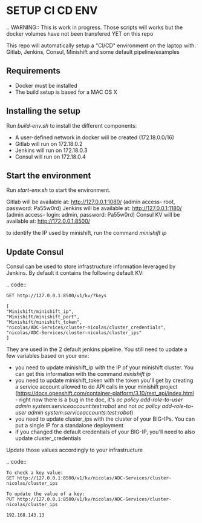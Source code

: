 SETUP CI CD ENV
===============

.. WARNING:: This is work in progress. Those scripts will works but the docker volumes have not been 
    transfered YET on this repo

This repo will automatically setup a "CI/CD" environment on the laptop with: Gitlab, Jenkins, Consul, Minishift and some default pipeline/examples

Requirements
------------

* Docker must be installed
* The build setup is based for a MAC OS X

Installing the setup
--------------------

Run *build-env.sh* to install the different components: 

* A user-defined network in docker will be created (172.18.0.0/16)
* Gitlab will run on 172.18.0.2
* Jenkins will run on 172.18.0.3
* Consul will run on 172.18.0.4

Start the environment
---------------------

Run *start-env.sh* to start the environment. 

Gitlab will be available at: http://127.0.0.1:1080/ (admin access- root, password: Pa55w0rd)
Jenkins will be available at: http://127.0.0.1:1180/ (admin access- login: admin, password: Pa55w0rd)
Consul KV will be available at: http://172.0.0.1:8500/

to identify the IP used by minishift, run the command *minishift ip*

Update Consul
-------------

Consul can be used to store infrastructure information leveraged by Jenkins. By default it contains the following default KV: 

.. code:: 

    GET http://127.0.0.1:8500/v1/kv/?keys

    [
    "Minishift/minishift_ip",
    "Minishift/minishift_port",
    "Minishift/minishift_token",
    "nicolas/ADC-Services/cluster-nicolas/cluster_credentials",
    "nicolas/ADC-Services/cluster-nicolas/cluster_ips"
    ]

They are used in the 2 default jenkins pipeline. You still need to update a few variables based on your env: 

* you need to update minishift_ip with the IP of your minishift cluster. You can get this information with the command *minishift ip*
* you need to update minishift_token with the token you'll get by creating a service account allowed to do API calls in your minishift project (https://docs.openshift.com/container-platform/3.10/rest_api/index.html - right now there is a bug in the doc, it's *oc policy add-role-to-user admin system:serviceaccount:test:robot* and not *oc policy add-role-to-user admin system:serviceaccounts:test:robot*)
* you need to update cluster_ips with the cluster of your BIG-IPs. You can put a single IP for a standalone deployment
* if you changed the default credentials of your BIG-IP, you'll need to also update cluster_credentials

Update those values accordingly to your infrastructure 

.. code::

    To check a key value:
    GET http://127.0.0.1:8500/v1/kv/nicolas/ADC-Services/cluster-nicolas/cluster_ips

    To update the value of a key:
    PUT http://127.0.0.1:8500/v1/kv/nicolas/ADC-Services/cluster-nicolas/cluster_ips

    192.168.143.13

